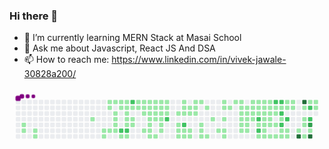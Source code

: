 ### Hi there 👋

<!--
**VivekJawale/VivekJawale** is a ✨ _special_ ✨ repository because its `README.md` (this file) appears on your GitHub profile.

Here are some ideas to get you started:

- 🔭 I’m currently working on ...

- 😄 Pronouns: ...
- ⚡ Fun fact: ...
-->
- 🌱 I’m currently learning MERN Stack at Masai School
- 💬 Ask me about Javascript, React JS And DSA
- 📫 How to reach me: https://www.linkedin.com/in/vivek-jawale-30828a200/


<svg viewBox="-16 -32 880 192" width="880" height="192" xmlns="http://www.w3.org/2000/svg"><desc>Generated with https://github.com/Platane/snk</desc><style>@keyframes c0{1.26%{fill:var(--c1)}1.28%,to{fill:var(--ce)}}@keyframes c1{1.48%{fill:var(--c1)}1.5%,to{fill:var(--ce)}}@keyframes c2{1.9%{fill:var(--c1)}1.92%,to{fill:var(--ce)}}@keyframes c3{2.11%{fill:var(--c1)}2.13%,to{fill:var(--ce)}}@keyframes c4{54.98%{fill:var(--c1)}55%,to{fill:var(--ce)}}@keyframes c5{4.87%{fill:var(--c1)}4.89%,to{fill:var(--ce)}}@keyframes c6{4.66%{fill:var(--c1)}4.68%,to{fill:var(--ce)}}@keyframes c7{52.86%{fill:var(--c1)}52.88%,to{fill:var(--ce)}}@keyframes c8{53.07%{fill:var(--c1)}53.09%,to{fill:var(--ce)}}@keyframes c9{5.09%{fill:var(--c1)}5.11%,to{fill:var(--ce)}}@keyframes ca{52.64%{fill:var(--c1)}52.66%,to{fill:var(--ce)}}@keyframes cb{53.92%{fill:var(--c1)}53.94%,to{fill:var(--ce)}}@keyframes cc{54.13%{fill:var(--c1)}54.15%,to{fill:var(--ce)}}@keyframes cd{5.51%{fill:var(--c1)}5.53%,to{fill:var(--ce)}}@keyframes ce{5.3%{fill:var(--c1)}5.32%,to{fill:var(--ce)}}@keyframes cf{52.43%{fill:var(--c1)}52.45%,to{fill:var(--ce)}}@keyframes cg{53.49%{fill:var(--c1)}53.51%,to{fill:var(--ce)}}@keyframes ch{79.4%{fill:var(--c2)}79.42%,to{fill:var(--ce)}}@keyframes ci{56.68%{fill:var(--c1)}56.7%,to{fill:var(--ce)}}@keyframes cj{52.22%{fill:var(--c1)}52.24%,to{fill:var(--ce)}}@keyframes ck{7%{fill:var(--c1)}7.02%,to{fill:var(--ce)}}@keyframes cl{6.78%{fill:var(--c1)}6.8%,to{fill:var(--ce)}}@keyframes cm{6.57%{fill:var(--c1)}6.59%,to{fill:var(--ce)}}@keyframes cn{5.93%{fill:var(--c1)}5.95%,to{fill:var(--ce)}}@keyframes co{79.18%{fill:var(--c2)}79.2%,to{fill:var(--ce)}}@keyframes cp{56.89%{fill:var(--c1)}56.91%,to{fill:var(--ce)}}@keyframes cq{77.91%{fill:var(--c2)}77.93%,to{fill:var(--ce)}}@keyframes cr{7.21%{fill:var(--c1)}7.23%,to{fill:var(--ce)}}@keyframes cs{6.36%{fill:var(--c1)}6.38%,to{fill:var(--ce)}}@keyframes ct{6.15%{fill:var(--c1)}6.17%,to{fill:var(--ce)}}@keyframes cu{9.76%{fill:var(--c1)}9.78%,to{fill:var(--ce)}}@keyframes cv{7.42%{fill:var(--c1)}7.44%,to{fill:var(--ce)}}@keyframes cw{9.54%{fill:var(--c1)}9.56%,to{fill:var(--ce)}}@keyframes cx{7.63%{fill:var(--c1)}7.65%,to{fill:var(--ce)}}@keyframes cy{10.39%{fill:var(--c1)}10.41%,to{fill:var(--ce)}}@keyframes cz{45.85%{fill:var(--c1)}45.87%,to{fill:var(--ce)}}@keyframes c10{9.33%{fill:var(--c1)}9.35%,to{fill:var(--ce)}}@keyframes c11{7.85%{fill:var(--c1)}7.87%,to{fill:var(--ce)}}@keyframes c12{10.61%{fill:var(--c1)}10.63%,to{fill:var(--ce)}}@keyframes c13{45.21%{fill:var(--c1)}45.23%,to{fill:var(--ce)}}@keyframes c14{45.43%{fill:var(--c1)}45.45%,to{fill:var(--ce)}}@keyframes c15{45.64%{fill:var(--c1)}45.66%,to{fill:var(--ce)}}@keyframes c16{46.27%{fill:var(--c1)}46.29%,to{fill:var(--ce)}}@keyframes c17{9.12%{fill:var(--c1)}9.14%,to{fill:var(--ce)}}@keyframes c18{8.06%{fill:var(--c1)}8.08%,to{fill:var(--ce)}}@keyframes c19{10.82%{fill:var(--c1)}10.84%,to{fill:var(--ce)}}@keyframes c1a{45%{fill:var(--c1)}45.02%,to{fill:var(--ce)}}@keyframes c1b{46.49%{fill:var(--c1)}46.51%,to{fill:var(--ce)}}@keyframes c1c{8.91%{fill:var(--c1)}8.93%,to{fill:var(--ce)}}@keyframes c1d{8.27%{fill:var(--c1)}8.29%,to{fill:var(--ce)}}@keyframes c1e{11.03%{fill:var(--c1)}11.05%,to{fill:var(--ce)}}@keyframes c1f{44.79%{fill:var(--c1)}44.81%,to{fill:var(--ce)}}@keyframes c1g{44.58%{fill:var(--c1)}44.6%,to{fill:var(--ce)}}@keyframes c1h{46.91%{fill:var(--c1)}46.93%,to{fill:var(--ce)}}@keyframes c1i{8.69%{fill:var(--c1)}8.71%,to{fill:var(--ce)}}@keyframes c1j{8.48%{fill:var(--c1)}8.5%,to{fill:var(--ce)}}@keyframes c1k{11.24%{fill:var(--c1)}11.26%,to{fill:var(--ce)}}@keyframes c1l{76%{fill:var(--c2)}76.02%,to{fill:var(--ce)}}@keyframes c1m{11.67%{fill:var(--c1)}11.69%,to{fill:var(--ce)}}@keyframes c1n{43.94%{fill:var(--c1)}43.96%,to{fill:var(--ce)}}@keyframes c1o{43.73%{fill:var(--c1)}43.75%,to{fill:var(--ce)}}@keyframes c1p{47.76%{fill:var(--c1)}47.78%,to{fill:var(--ce)}}@keyframes c1q{49.67%{fill:var(--c1)}49.69%,to{fill:var(--ce)}}@keyframes c1r{49.46%{fill:var(--c1)}49.48%,to{fill:var(--ce)}}@keyframes c1s{11.88%{fill:var(--c1)}11.9%,to{fill:var(--ce)}}@keyframes c1t{75.15%{fill:var(--c2)}75.17%,to{fill:var(--ce)}}@keyframes c1u{43.51%{fill:var(--c1)}43.53%,to{fill:var(--ce)}}@keyframes c1v{47.97%{fill:var(--c1)}47.99%,to{fill:var(--ce)}}@keyframes c1w{49.25%{fill:var(--c1)}49.27%,to{fill:var(--ce)}}@keyframes c1x{12.09%{fill:var(--c1)}12.11%,to{fill:var(--ce)}}@keyframes c1y{43.3%{fill:var(--c1)}43.32%,to{fill:var(--ce)}}@keyframes c1z{43.09%{fill:var(--c1)}43.11%,to{fill:var(--ce)}}@keyframes c20{12.73%{fill:var(--c1)}12.75%,to{fill:var(--ce)}}@keyframes c21{12.52%{fill:var(--c1)}12.54%,to{fill:var(--ce)}}@keyframes c22{12.3%{fill:var(--c1)}12.32%,to{fill:var(--ce)}}@keyframes c23{12.94%{fill:var(--c1)}12.96%,to{fill:var(--ce)}}@keyframes c24{25.68%{fill:var(--c1)}25.7%,to{fill:var(--ce)}}@keyframes c25{25.89%{fill:var(--c1)}25.91%,to{fill:var(--ce)}}@keyframes c26{26.1%{fill:var(--c1)}26.12%,to{fill:var(--ce)}}@keyframes c27{13.37%{fill:var(--c1)}13.39%,to{fill:var(--ce)}}@keyframes c28{26.32%{fill:var(--c1)}26.34%,to{fill:var(--ce)}}@keyframes c29{25.04%{fill:var(--c1)}25.06%,to{fill:var(--ce)}}@keyframes c2a{27.38%{fill:var(--c1)}27.4%,to{fill:var(--ce)}}@keyframes c2b{23.98%{fill:var(--c1)}24%,to{fill:var(--ce)}}@keyframes c2c{14%{fill:var(--c1)}14.02%,to{fill:var(--ce)}}@keyframes c2d{24.62%{fill:var(--c1)}24.64%,to{fill:var(--ce)}}@keyframes c2e{27.17%{fill:var(--c1)}27.19%,to{fill:var(--ce)}}@keyframes c2f{26.95%{fill:var(--c1)}26.97%,to{fill:var(--ce)}}@keyframes c2g{14.22%{fill:var(--c1)}14.24%,to{fill:var(--ce)}}@keyframes c2h{23.56%{fill:var(--c1)}23.58%,to{fill:var(--ce)}}@keyframes c2i{23.34%{fill:var(--c1)}23.36%,to{fill:var(--ce)}}@keyframes c2j{14.64%{fill:var(--c1)}14.66%,to{fill:var(--ce)}}@keyframes c2k{35.23%{fill:var(--c1)}35.25%,to{fill:var(--ce)}}@keyframes c2l{35.02%{fill:var(--c1)}35.04%,to{fill:var(--ce)}}@keyframes c2m{28.44%{fill:var(--c1)}28.46%,to{fill:var(--ce)}}@keyframes c2n{34.6%{fill:var(--c1)}34.62%,to{fill:var(--ce)}}@keyframes c2o{14.85%{fill:var(--c1)}14.87%,to{fill:var(--ce)}}@keyframes c2p{35.45%{fill:var(--c1)}35.47%,to{fill:var(--ce)}}@keyframes c2q{28.86%{fill:var(--c1)}28.88%,to{fill:var(--ce)}}@keyframes c2r{28.65%{fill:var(--c1)}28.67%,to{fill:var(--ce)}}@keyframes c2s{34.38%{fill:var(--c1)}34.4%,to{fill:var(--ce)}}@keyframes c2t{22.92%{fill:var(--c1)}22.94%,to{fill:var(--ce)}}@keyframes c2u{15.06%{fill:var(--c1)}15.08%,to{fill:var(--ce)}}@keyframes c2v{29.29%{fill:var(--c1)}29.31%,to{fill:var(--ce)}}@keyframes c2w{29.08%{fill:var(--c1)}29.1%,to{fill:var(--ce)}}@keyframes c2x{22.71%{fill:var(--c1)}22.73%,to{fill:var(--ce)}}@keyframes c2y{15.28%{fill:var(--c1)}15.3%,to{fill:var(--ce)}}@keyframes c2z{29.5%{fill:var(--c1)}29.52%,to{fill:var(--ce)}}@keyframes c30{66.66%{fill:var(--c2)}66.68%,to{fill:var(--ce)}}@keyframes c31{36.3%{fill:var(--c1)}36.32%,to{fill:var(--ce)}}@keyframes c32{67.08%{fill:var(--c2)}67.1%,to{fill:var(--ce)}}@keyframes c33{33.75%{fill:var(--c1)}33.77%,to{fill:var(--ce)}}@keyframes c34{22.5%{fill:var(--c1)}22.52%,to{fill:var(--ce)}}@keyframes c35{15.49%{fill:var(--c1)}15.51%,to{fill:var(--ce)}}@keyframes c36{29.71%{fill:var(--c1)}29.73%,to{fill:var(--ce)}}@keyframes c37{30.78%{fill:var(--c1)}30.8%,to{fill:var(--ce)}}@keyframes c38{30.99%{fill:var(--c1)}31.01%,to{fill:var(--ce)}}@keyframes c39{33.32%{fill:var(--c1)}33.34%,to{fill:var(--ce)}}@keyframes c3a{33.54%{fill:var(--c1)}33.56%,to{fill:var(--ce)}}@keyframes c3b{22.28%{fill:var(--c1)}22.3%,to{fill:var(--ce)}}@keyframes c3c{15.7%{fill:var(--c1)}15.72%,to{fill:var(--ce)}}@keyframes c3d{29.93%{fill:var(--c1)}29.95%,to{fill:var(--ce)}}@keyframes c3e{30.56%{fill:var(--c1)}30.58%,to{fill:var(--ce)}}@keyframes c3f{31.2%{fill:var(--c1)}31.22%,to{fill:var(--ce)}}@keyframes c3g{32.9%{fill:var(--c1)}32.92%,to{fill:var(--ce)}}@keyframes c3h{64.53%{fill:var(--c2)}64.55%,to{fill:var(--ce)}}@keyframes c3i{15.91%{fill:var(--c1)}15.93%,to{fill:var(--ce)}}@keyframes c3j{30.14%{fill:var(--c1)}30.16%,to{fill:var(--ce)}}@keyframes c3k{31.41%{fill:var(--c1)}31.43%,to{fill:var(--ce)}}@keyframes c3l{32.69%{fill:var(--c1)}32.71%,to{fill:var(--ce)}}@keyframes c3m{64.32%{fill:var(--c2)}64.34%,to{fill:var(--ce)}}@keyframes c3n{16.13%{fill:var(--c1)}16.15%,to{fill:var(--ce)}}@keyframes c3o{63.9%{fill:var(--c2)}63.92%,to{fill:var(--ce)}}@keyframes c3p{63.26%{fill:var(--c1)}63.28%,to{fill:var(--ce)}}@keyframes c3q{65.6%{fill:var(--c2)}65.62%,to{fill:var(--ce)}}@keyframes c3r{31.84%{fill:var(--c1)}31.86%,to{fill:var(--ce)}}@keyframes c3s{32.47%{fill:var(--c1)}32.49%,to{fill:var(--ce)}}@keyframes c3t{16.98%{fill:var(--c1)}17%,to{fill:var(--ce)}}@keyframes c3u{16.34%{fill:var(--c1)}16.36%,to{fill:var(--ce)}}@keyframes c3v{63.47%{fill:var(--c2)}63.49%,to{fill:var(--ce)}}@keyframes c3w{32.05%{fill:var(--c1)}32.07%,to{fill:var(--ce)}}@keyframes c3x{32.26%{fill:var(--c1)}32.28%,to{fill:var(--ce)}}@keyframes c3y{16.76%{fill:var(--c1)}16.78%,to{fill:var(--ce)}}@keyframes c3z{16.55%{fill:var(--c1)}16.57%,to{fill:var(--ce)}}@keyframes c40{37.99%{fill:var(--c1)}38.01%,to{fill:var(--ce)}}@keyframes c41{87.46%{fill:var(--c4)}87.48%,to{fill:var(--ce)}}@keyframes c42{88.95%{fill:var(--c4)}88.97%,to{fill:var(--ce)}}@keyframes c43{17.82%{fill:var(--c1)}17.84%,to{fill:var(--ce)}}@keyframes c44{18.25%{fill:var(--c1)}18.27%,to{fill:var(--ce)}}@keyframes c45{18.46%{fill:var(--c1)}18.48%,to{fill:var(--ce)}}@keyframes c46{38.42%{fill:var(--c1)}38.44%,to{fill:var(--ce)}}@keyframes c47{20.37%{fill:var(--c1)}20.39%,to{fill:var(--ce)}}@keyframes c48{69.84%{fill:var(--c2)}69.86%,to{fill:var(--ce)}}@keyframes c49{69.42%{fill:var(--c2)}69.44%,to{fill:var(--ce)}}@keyframes c4a{86.61%{fill:var(--c3)}86.63%,to{fill:var(--ce)}}@keyframes c4b{18.89%{fill:var(--c1)}18.91%,to{fill:var(--ce)}}@keyframes c4c{87.04%{fill:var(--c4)}87.06%,to{fill:var(--ce)}}@keyframes c4d{20.16%{fill:var(--c1)}20.18%,to{fill:var(--ce)}}@keyframes c4e{19.95%{fill:var(--c1)}19.97%,to{fill:var(--ce)}}@keyframes u0{1.26%{transform:scale(0,1)}1.28%,1.48%,1.5%,1.9%{transform:scale(.01,1)}1.92%,2.11%{transform:scale(.02,1)}2.13%,4.66%{transform:scale(.03,1)}4.68%,4.87%,4.89%,5.09%{transform:scale(.04,1)}5.11%,5.3%{transform:scale(.05,1)}5.32%,5.51%,5.53%,5.93%{transform:scale(.06,1)}5.95%,6.15%{transform:scale(.07,1)}6.17%,6.36%{transform:scale(.08,1)}6.38%,6.57%,6.59%,6.78%{transform:scale(.09,1)}6.8%,7%{transform:scale(.1,1)}7.02%,7.21%,7.23%,7.42%{transform:scale(.11,1)}7.44%,7.63%{transform:scale(.12,1)}7.65%,7.85%,7.87%,8.06%{transform:scale(.13,1)}8.08%,8.27%{transform:scale(.14,1)}8.29%,8.48%{transform:scale(.15,1)}8.5%,8.69%,8.71%,8.91%{transform:scale(.16,1)}8.93%,9.12%{transform:scale(.17,1)}9.14%,9.33%,9.35%,9.54%{transform:scale(.18,1)}9.56%,9.76%{transform:scale(.19,1)}10.39%,9.78%{transform:scale(.2,1)}10.41%,10.61%,10.63%,10.82%{transform:scale(.21,1)}10.84%,11.03%{transform:scale(.22,1)}11.05%,11.24%,11.26%,11.67%{transform:scale(.23,1)}11.69%,11.88%{transform:scale(.24,1)}11.9%,12.09%{transform:scale(.25,1)}12.11%,12.3%,12.32%,12.52%{transform:scale(.26,1)}12.54%,12.73%{transform:scale(.27,1)}12.75%,12.94%,12.96%,13.37%{transform:scale(.28,1)}13.39%,14%{transform:scale(.29,1)}14.02%,14.22%,14.24%,14.64%{transform:scale(.3,1)}14.66%,14.85%{transform:scale(.31,1)}14.87%,15.06%{transform:scale(.32,1)}15.08%,15.28%,15.3%,15.49%{transform:scale(.33,1)}15.51%,15.7%{transform:scale(.34,1)}15.72%,15.91%,15.93%,16.13%{transform:scale(.35,1)}16.15%,16.34%{transform:scale(.36,1)}16.36%,16.55%{transform:scale(.37,1)}16.57%,16.76%,16.78%,16.98%{transform:scale(.38,1)}17%,17.82%{transform:scale(.39,1)}17.84%,18.25%,18.27%,18.46%{transform:scale(.4,1)}18.48%,18.89%{transform:scale(.41,1)}18.91%,19.95%{transform:scale(.42,1)}19.97%,20.16%,20.18%,20.37%{transform:scale(.43,1)}20.39%,22.28%{transform:scale(.44,1)}22.3%,22.5%,22.52%,22.71%{transform:scale(.45,1)}22.73%,22.92%{transform:scale(.46,1)}22.94%,23.34%{transform:scale(.47,1)}23.36%,23.56%,23.58%,23.98%{transform:scale(.48,1)}24%,24.62%{transform:scale(.49,1)}24.64%,25.04%,25.06%,25.68%{transform:scale(.5,1)}25.7%,25.89%{transform:scale(.51,1)}25.91%,26.1%,26.12%,26.32%{transform:scale(.52,1)}26.34%,26.95%{transform:scale(.53,1)}26.97%,27.17%{transform:scale(.54,1)}27.19%,27.38%,27.4%,28.44%{transform:scale(.55,1)}28.46%,28.65%{transform:scale(.56,1)}28.67%,28.86%,28.88%,29.08%{transform:scale(.57,1)}29.1%,29.29%{transform:scale(.58,1)}29.31%,29.5%{transform:scale(.59,1)}29.52%,29.71%,29.73%,29.93%{transform:scale(.6,1)}29.95%,30.14%{transform:scale(.61,1)}30.16%,30.56%,30.58%,30.78%{transform:scale(.62,1)}30.8%,30.99%{transform:scale(.63,1)}31.01%,31.2%{transform:scale(.64,1)}31.22%,31.41%,31.43%,31.84%{transform:scale(.65,1)}31.86%,32.05%{transform:scale(.66,1)}32.07%,32.26%,32.28%,32.47%{transform:scale(.67,1)}32.49%,32.69%{transform:scale(.68,1)}32.71%,32.9%{transform:scale(.69,1)}32.92%,33.32%,33.34%,33.54%{transform:scale(.7,1)}33.56%,33.75%{transform:scale(.71,1)}33.77%,34.38%,34.4%,34.6%{transform:scale(.72,1)}34.62%,35.02%{transform:scale(.73,1)}35.04%,35.23%,35.25%,35.45%{transform:scale(.74,1)}35.47%,36.3%{transform:scale(.75,1)}36.32%,37.99%{transform:scale(.76,1)}38.01%,38.42%,38.44%,43.09%{transform:scale(.77,1)}43.11%,43.3%{transform:scale(.78,1)}43.32%,43.51%,43.53%,43.73%{transform:scale(.79,1)}43.75%,43.94%{transform:scale(.8,1)}43.96%,44.58%{transform:scale(.81,1)}44.6%,44.79%,44.81%,45%{transform:scale(.82,1)}45.02%,45.21%{transform:scale(.83,1)}45.23%,45.43%,45.45%,45.64%{transform:scale(.84,1)}45.66%,45.85%{transform:scale(.85,1)}45.87%,46.27%{transform:scale(.86,1)}46.29%,46.49%,46.51%,46.91%{transform:scale(.87,1)}46.93%,47.76%{transform:scale(.88,1)}47.78%,47.97%,47.99%,49.25%{transform:scale(.89,1)}49.27%,49.46%{transform:scale(.9,1)}49.48%,49.67%,49.69%,52.22%{transform:scale(.91,1)}52.24%,52.43%{transform:scale(.92,1)}52.45%,52.64%{transform:scale(.93,1)}52.66%,52.86%,52.88%,53.07%{transform:scale(.94,1)}53.09%,53.49%{transform:scale(.95,1)}53.51%,53.92%,53.94%,54.13%{transform:scale(.96,1)}54.15%,54.98%{transform:scale(.97,1)}55%,56.68%{transform:scale(.98,1)}56.7%,56.89%,56.91%,63.26%{transform:scale(.99,1)}63.28%,to{transform:scale(1,1)}}@keyframes u1{63.47%{transform:scale(0,1)}63.49%,63.9%{transform:scale(.07,1)}63.92%,64.32%{transform:scale(.14,1)}64.34%,64.53%{transform:scale(.21,1)}64.55%,65.6%{transform:scale(.29,1)}65.62%,66.66%{transform:scale(.36,1)}66.68%,67.08%{transform:scale(.43,1)}67.1%,69.42%{transform:scale(.5,1)}69.44%,69.84%{transform:scale(.57,1)}69.86%,75.15%{transform:scale(.64,1)}75.17%,76%{transform:scale(.71,1)}76.02%,77.91%{transform:scale(.79,1)}77.93%,79.18%{transform:scale(.86,1)}79.2%,79.4%{transform:scale(.93,1)}79.42%,to{transform:scale(1,1)}}@keyframes u2{86.61%{transform:scale(0,1)}86.63%,to{transform:scale(1,1)}}@keyframes u3{87.04%{transform:scale(0,1)}87.06%,87.46%{transform:scale(.33,1)}87.48%,88.95%{transform:scale(.67,1)}88.97%,to{transform:scale(1,1)}}@keyframes s0{0%,99.79%{transform:translate(0,-16px)}.21%{transform:translate(0,0)}.42%{transform:translate(16px,0)}1.49%{transform:translate(16px,80px)}1.91%{transform:translate(48px,80px)}2.12%{transform:translate(48px,96px)}4.67%{transform:translate(240px,96px)}4.88%{transform:translate(240px,80px)}5.31%{transform:translate(272px,80px)}5.52%,56.05%{transform:translate(272px,64px)}6.16%{transform:translate(320px,64px)}6.37%{transform:translate(320px,48px)}6.58%{transform:translate(304px,48px)}7.01%{transform:translate(304px,16px)}8.49%{transform:translate(416px,16px)}76.65%,8.7%{transform:translate(416px,0)}9.77%{transform:translate(336px,0)}9.98%{transform:translate(336px,16px)}10.19%{transform:translate(352px,16px)}10.4%{transform:translate(352px,32px)}12.31%{transform:translate(496px,32px)}12.74%{transform:translate(496px,0)}13.16%{transform:translate(528px,0)}13.38%{transform:translate(528px,16px)}16.56%{transform:translate(768px,16px)}16.77%{transform:translate(768px,0)}16.99%{transform:translate(752px,0)}17.2%{transform:translate(752px,16px)}17.83%{transform:translate(800px,16px)}18.68%,38.22%,68.79%,87.9%{transform:translate(800px,80px)}19.11%{transform:translate(832px,80px)}20.17%{transform:translate(832px,0)}20.38%{transform:translate(816px,0)}20.59%{transform:translate(816px,-16px)}22.08%{transform:translate(704px,-16px)}22.29%{transform:translate(704px,0)}23.99%{transform:translate(576px,0)}24.63%{transform:translate(576px,48px)}25.48%{transform:translate(512px,48px)}26.11%{transform:translate(512px,96px)}26.96%{transform:translate(576px,96px)}27.18%{transform:translate(576px,80px)}27.39%{transform:translate(560px,80px)}27.6%{transform:translate(560px,64px)}28.66%{transform:translate(640px,64px)}28.87%{transform:translate(640px,48px)}29.09%{transform:translate(656px,48px)}29.3%,35.67%{transform:translate(656px,32px)}30.15%{transform:translate(720px,32px)}30.36%,66.03%{transform:translate(720px,48px)}30.79%,62.63%{transform:translate(688px,48px)}31%,62.42%{transform:translate(688px,64px)}31.42%,36.94%,65.82%{transform:translate(720px,64px)}31.63%,37.15%{transform:translate(720px,80px)}32.06%{transform:translate(752px,80px)}32.27%{transform:translate(752px,96px)}32.91%{transform:translate(704px,96px)}33.12%{transform:translate(704px,80px)}33.33%{transform:translate(688px,80px)}33.55%{transform:translate(688px,96px)}33.97%{transform:translate(656px,96px)}34.18%{transform:translate(656px,80px)}34.61%{transform:translate(624px,80px)}35.24%{transform:translate(624px,32px)}36.09%{transform:translate(656px,64px)}38.64%{transform:translate(800px,112px)}39.07%{transform:translate(768px,112px)}39.28%{transform:translate(768px,96px)}43.1%,48.2%{transform:translate(480px,96px)}43.31%,59.45%{transform:translate(480px,80px)}43.74%,47.56%{transform:translate(448px,80px)}43.95%,75.37%{transform:translate(448px,64px)}44.59%{transform:translate(400px,64px)}44.8%{transform:translate(400px,48px)}45.22%{transform:translate(368px,48px)}45.65%{transform:translate(368px,80px)}45.86%{transform:translate(352px,80px)}46.07%{transform:translate(352px,96px)}46.71%{transform:translate(400px,96px)}46.92%{transform:translate(400px,80px)}47.77%{transform:translate(448px,96px)}49.26%{transform:translate(480px,16px)}49.47%,74.52%{transform:translate(464px,16px)}49.89%{transform:translate(464px,-16px)}52.02%{transform:translate(304px,-16px)}52.23%,78.13%{transform:translate(304px,0)}52.87%{transform:translate(256px,0)}53.08%{transform:translate(256px,16px)}53.5%{transform:translate(288px,16px)}53.72%{transform:translate(288px,32px)}53.93%{transform:translate(272px,32px)}54.14%{transform:translate(272px,48px)}54.99%{transform:translate(208px,48px)}55.2%{transform:translate(208px,64px)}56.48%{transform:translate(272px,96px)}57.11%{transform:translate(320px,96px)}57.32%{transform:translate(320px,80px)}59.66%{transform:translate(480px,64px)}63.48%{transform:translate(752px,48px)}63.69%{transform:translate(752px,32px)}63.91%{transform:translate(736px,32px)}64.33%{transform:translate(736px,0)}64.54%{transform:translate(720px,0)}64.76%{transform:translate(720px,16px)}64.97%{transform:translate(736px,16px)}65.61%{transform:translate(736px,64px)}66.67%{transform:translate(672px,48px)}67.09%{transform:translate(672px,80px)}69.21%{transform:translate(800px,48px)}69.43%{transform:translate(816px,48px)}69.85%{transform:translate(816px,16px)}75.16%{transform:translate(464px,64px)}75.58%{transform:translate(448px,48px)}76.01%{transform:translate(416px,48px)}79.19%{transform:translate(304px,80px)}79.41%{transform:translate(288px,80px)}79.62%{transform:translate(288px,64px)}86.62%{transform:translate(816px,64px)}87.05%{transform:translate(816px,96px)}87.47%{transform:translate(784px,96px)}87.69%{transform:translate(784px,80px)}88.96%{transform:translate(800px,0)}98.3%{transform:translate(96px,0)}98.51%{transform:translate(96px,-16px)}}@keyframes s1{0%,99.79%{transform:translate(16px,-16px)}.21%{transform:translate(0,-16px)}.42%{transform:translate(0,0)}.64%{transform:translate(16px,0)}1.7%{transform:translate(16px,80px)}2.12%{transform:translate(48px,80px)}2.34%{transform:translate(48px,96px)}4.88%{transform:translate(240px,96px)}5.1%{transform:translate(240px,80px)}5.52%{transform:translate(272px,80px)}5.73%,56.26%{transform:translate(272px,64px)}6.37%{transform:translate(320px,64px)}6.58%{transform:translate(320px,48px)}6.79%{transform:translate(304px,48px)}7.22%{transform:translate(304px,16px)}8.7%{transform:translate(416px,16px)}76.86%,8.92%{transform:translate(416px,0)}9.98%{transform:translate(336px,0)}10.19%{transform:translate(336px,16px)}10.4%{transform:translate(352px,16px)}10.62%{transform:translate(352px,32px)}12.53%{transform:translate(496px,32px)}12.95%{transform:translate(496px,0)}13.38%{transform:translate(528px,0)}13.59%{transform:translate(528px,16px)}16.77%{transform:translate(768px,16px)}16.99%{transform:translate(768px,0)}17.2%{transform:translate(752px,0)}17.41%{transform:translate(752px,16px)}18.05%{transform:translate(800px,16px)}18.9%,38.43%,69%,88.11%{transform:translate(800px,80px)}19.32%{transform:translate(832px,80px)}20.38%{transform:translate(832px,0)}20.59%{transform:translate(816px,0)}20.81%{transform:translate(816px,-16px)}22.29%{transform:translate(704px,-16px)}22.51%{transform:translate(704px,0)}24.2%{transform:translate(576px,0)}24.84%{transform:translate(576px,48px)}25.69%{transform:translate(512px,48px)}26.33%{transform:translate(512px,96px)}27.18%{transform:translate(576px,96px)}27.39%{transform:translate(576px,80px)}27.6%{transform:translate(560px,80px)}27.81%{transform:translate(560px,64px)}28.87%{transform:translate(640px,64px)}29.09%{transform:translate(640px,48px)}29.3%{transform:translate(656px,48px)}29.51%,35.88%{transform:translate(656px,32px)}30.36%{transform:translate(720px,32px)}30.57%,66.24%{transform:translate(720px,48px)}31%,62.85%{transform:translate(688px,48px)}31.21%,62.63%{transform:translate(688px,64px)}31.63%,37.15%,66.03%{transform:translate(720px,64px)}31.85%,37.37%{transform:translate(720px,80px)}32.27%{transform:translate(752px,80px)}32.48%{transform:translate(752px,96px)}33.12%{transform:translate(704px,96px)}33.33%{transform:translate(704px,80px)}33.55%{transform:translate(688px,80px)}33.76%{transform:translate(688px,96px)}34.18%{transform:translate(656px,96px)}34.39%{transform:translate(656px,80px)}34.82%{transform:translate(624px,80px)}35.46%{transform:translate(624px,32px)}36.31%{transform:translate(656px,64px)}38.85%{transform:translate(800px,112px)}39.28%{transform:translate(768px,112px)}39.49%{transform:translate(768px,96px)}43.31%,48.41%{transform:translate(480px,96px)}43.52%,59.66%{transform:translate(480px,80px)}43.95%,47.77%{transform:translate(448px,80px)}44.16%,75.58%{transform:translate(448px,64px)}44.8%{transform:translate(400px,64px)}45.01%{transform:translate(400px,48px)}45.44%{transform:translate(368px,48px)}45.86%{transform:translate(368px,80px)}46.07%{transform:translate(352px,80px)}46.28%{transform:translate(352px,96px)}46.92%{transform:translate(400px,96px)}47.13%{transform:translate(400px,80px)}47.98%{transform:translate(448px,96px)}49.47%{transform:translate(480px,16px)}49.68%,74.73%{transform:translate(464px,16px)}50.11%{transform:translate(464px,-16px)}52.23%{transform:translate(304px,-16px)}52.44%,78.34%{transform:translate(304px,0)}53.08%{transform:translate(256px,0)}53.29%{transform:translate(256px,16px)}53.72%{transform:translate(288px,16px)}53.93%{transform:translate(288px,32px)}54.14%{transform:translate(272px,32px)}54.35%{transform:translate(272px,48px)}55.2%{transform:translate(208px,48px)}55.41%{transform:translate(208px,64px)}56.69%{transform:translate(272px,96px)}57.32%{transform:translate(320px,96px)}57.54%{transform:translate(320px,80px)}59.87%{transform:translate(480px,64px)}63.69%{transform:translate(752px,48px)}63.91%{transform:translate(752px,32px)}64.12%{transform:translate(736px,32px)}64.54%{transform:translate(736px,0)}64.76%{transform:translate(720px,0)}64.97%{transform:translate(720px,16px)}65.18%{transform:translate(736px,16px)}65.82%{transform:translate(736px,64px)}66.88%{transform:translate(672px,48px)}67.3%{transform:translate(672px,80px)}69.43%{transform:translate(800px,48px)}69.64%{transform:translate(816px,48px)}70.06%{transform:translate(816px,16px)}75.37%{transform:translate(464px,64px)}75.8%{transform:translate(448px,48px)}76.22%{transform:translate(416px,48px)}79.41%{transform:translate(304px,80px)}79.62%{transform:translate(288px,80px)}79.83%{transform:translate(288px,64px)}86.84%{transform:translate(816px,64px)}87.26%{transform:translate(816px,96px)}87.69%{transform:translate(784px,96px)}87.9%{transform:translate(784px,80px)}89.17%{transform:translate(800px,0)}98.51%{transform:translate(96px,0)}98.73%{transform:translate(96px,-16px)}}@keyframes s2{0%,99.79%{transform:translate(32px,-16px)}.42%{transform:translate(0,-16px)}.64%{transform:translate(0,0)}.85%{transform:translate(16px,0)}1.91%{transform:translate(16px,80px)}2.34%{transform:translate(48px,80px)}2.55%{transform:translate(48px,96px)}5.1%{transform:translate(240px,96px)}5.31%{transform:translate(240px,80px)}5.73%{transform:translate(272px,80px)}5.94%,56.48%{transform:translate(272px,64px)}6.58%{transform:translate(320px,64px)}6.79%{transform:translate(320px,48px)}7.01%{transform:translate(304px,48px)}7.43%{transform:translate(304px,16px)}8.92%{transform:translate(416px,16px)}77.07%,9.13%{transform:translate(416px,0)}10.19%{transform:translate(336px,0)}10.4%{transform:translate(336px,16px)}10.62%{transform:translate(352px,16px)}10.83%{transform:translate(352px,32px)}12.74%{transform:translate(496px,32px)}13.16%{transform:translate(496px,0)}13.59%{transform:translate(528px,0)}13.8%{transform:translate(528px,16px)}16.99%{transform:translate(768px,16px)}17.2%{transform:translate(768px,0)}17.41%{transform:translate(752px,0)}17.62%{transform:translate(752px,16px)}18.26%{transform:translate(800px,16px)}19.11%,38.64%,69.21%,88.32%{transform:translate(800px,80px)}19.53%{transform:translate(832px,80px)}20.59%{transform:translate(832px,0)}20.81%{transform:translate(816px,0)}21.02%{transform:translate(816px,-16px)}22.51%{transform:translate(704px,-16px)}22.72%{transform:translate(704px,0)}24.42%{transform:translate(576px,0)}25.05%{transform:translate(576px,48px)}25.9%{transform:translate(512px,48px)}26.54%{transform:translate(512px,96px)}27.39%{transform:translate(576px,96px)}27.6%{transform:translate(576px,80px)}27.81%{transform:translate(560px,80px)}28.03%{transform:translate(560px,64px)}29.09%{transform:translate(640px,64px)}29.3%{transform:translate(640px,48px)}29.51%{transform:translate(656px,48px)}29.72%,36.09%{transform:translate(656px,32px)}30.57%{transform:translate(720px,32px)}30.79%,66.45%{transform:translate(720px,48px)}31.21%,63.06%{transform:translate(688px,48px)}31.42%,62.85%{transform:translate(688px,64px)}31.85%,37.37%,66.24%{transform:translate(720px,64px)}32.06%,37.58%{transform:translate(720px,80px)}32.48%{transform:translate(752px,80px)}32.7%{transform:translate(752px,96px)}33.33%{transform:translate(704px,96px)}33.55%{transform:translate(704px,80px)}33.76%{transform:translate(688px,80px)}33.97%{transform:translate(688px,96px)}34.39%{transform:translate(656px,96px)}34.61%{transform:translate(656px,80px)}35.03%{transform:translate(624px,80px)}35.67%{transform:translate(624px,32px)}36.52%{transform:translate(656px,64px)}39.07%{transform:translate(800px,112px)}39.49%{transform:translate(768px,112px)}39.7%{transform:translate(768px,96px)}43.52%,48.62%{transform:translate(480px,96px)}43.74%,59.87%{transform:translate(480px,80px)}44.16%,47.98%{transform:translate(448px,80px)}44.37%,75.8%{transform:translate(448px,64px)}45.01%{transform:translate(400px,64px)}45.22%{transform:translate(400px,48px)}45.65%{transform:translate(368px,48px)}46.07%{transform:translate(368px,80px)}46.28%{transform:translate(352px,80px)}46.5%{transform:translate(352px,96px)}47.13%{transform:translate(400px,96px)}47.35%{transform:translate(400px,80px)}48.2%{transform:translate(448px,96px)}49.68%{transform:translate(480px,16px)}49.89%,74.95%{transform:translate(464px,16px)}50.32%{transform:translate(464px,-16px)}52.44%{transform:translate(304px,-16px)}52.65%,78.56%{transform:translate(304px,0)}53.29%{transform:translate(256px,0)}53.5%{transform:translate(256px,16px)}53.93%{transform:translate(288px,16px)}54.14%{transform:translate(288px,32px)}54.35%{transform:translate(272px,32px)}54.56%{transform:translate(272px,48px)}55.41%{transform:translate(208px,48px)}55.63%{transform:translate(208px,64px)}56.9%{transform:translate(272px,96px)}57.54%{transform:translate(320px,96px)}57.75%{transform:translate(320px,80px)}60.08%{transform:translate(480px,64px)}63.91%{transform:translate(752px,48px)}64.12%{transform:translate(752px,32px)}64.33%{transform:translate(736px,32px)}64.76%{transform:translate(736px,0)}64.97%{transform:translate(720px,0)}65.18%{transform:translate(720px,16px)}65.39%{transform:translate(736px,16px)}66.03%{transform:translate(736px,64px)}67.09%{transform:translate(672px,48px)}67.52%{transform:translate(672px,80px)}69.64%{transform:translate(800px,48px)}69.85%{transform:translate(816px,48px)}70.28%{transform:translate(816px,16px)}75.58%{transform:translate(464px,64px)}76.01%{transform:translate(448px,48px)}76.43%{transform:translate(416px,48px)}79.62%{transform:translate(304px,80px)}79.83%{transform:translate(288px,80px)}80.04%{transform:translate(288px,64px)}87.05%{transform:translate(816px,64px)}87.47%{transform:translate(816px,96px)}87.9%{transform:translate(784px,96px)}88.11%{transform:translate(784px,80px)}89.38%{transform:translate(800px,0)}98.73%{transform:translate(96px,0)}98.94%{transform:translate(96px,-16px)}}@keyframes s3{0%,99.79%{transform:translate(48px,-16px)}.64%{transform:translate(0,-16px)}.85%{transform:translate(0,0)}1.06%{transform:translate(16px,0)}2.12%{transform:translate(16px,80px)}2.55%{transform:translate(48px,80px)}2.76%{transform:translate(48px,96px)}5.31%{transform:translate(240px,96px)}5.52%{transform:translate(240px,80px)}5.94%{transform:translate(272px,80px)}56.69%,6.16%{transform:translate(272px,64px)}6.79%{transform:translate(320px,64px)}7.01%{transform:translate(320px,48px)}7.22%{transform:translate(304px,48px)}7.64%{transform:translate(304px,16px)}9.13%{transform:translate(416px,16px)}77.28%,9.34%{transform:translate(416px,0)}10.4%{transform:translate(336px,0)}10.62%{transform:translate(336px,16px)}10.83%{transform:translate(352px,16px)}11.04%{transform:translate(352px,32px)}12.95%{transform:translate(496px,32px)}13.38%{transform:translate(496px,0)}13.8%{transform:translate(528px,0)}14.01%{transform:translate(528px,16px)}17.2%{transform:translate(768px,16px)}17.41%{transform:translate(768px,0)}17.62%{transform:translate(752px,0)}17.83%{transform:translate(752px,16px)}18.47%{transform:translate(800px,16px)}19.32%,38.85%,69.43%,88.54%{transform:translate(800px,80px)}19.75%{transform:translate(832px,80px)}20.81%{transform:translate(832px,0)}21.02%{transform:translate(816px,0)}21.23%{transform:translate(816px,-16px)}22.72%{transform:translate(704px,-16px)}22.93%{transform:translate(704px,0)}24.63%{transform:translate(576px,0)}25.27%{transform:translate(576px,48px)}26.11%{transform:translate(512px,48px)}26.75%{transform:translate(512px,96px)}27.6%{transform:translate(576px,96px)}27.81%{transform:translate(576px,80px)}28.03%{transform:translate(560px,80px)}28.24%{transform:translate(560px,64px)}29.3%{transform:translate(640px,64px)}29.51%{transform:translate(640px,48px)}29.72%{transform:translate(656px,48px)}29.94%,36.31%{transform:translate(656px,32px)}30.79%{transform:translate(720px,32px)}31%,66.67%{transform:translate(720px,48px)}31.42%,63.27%{transform:translate(688px,48px)}31.63%,63.06%{transform:translate(688px,64px)}32.06%,37.58%,66.45%{transform:translate(720px,64px)}32.27%,37.79%{transform:translate(720px,80px)}32.7%{transform:translate(752px,80px)}32.91%{transform:translate(752px,96px)}33.55%{transform:translate(704px,96px)}33.76%{transform:translate(704px,80px)}33.97%{transform:translate(688px,80px)}34.18%{transform:translate(688px,96px)}34.61%{transform:translate(656px,96px)}34.82%{transform:translate(656px,80px)}35.24%{transform:translate(624px,80px)}35.88%{transform:translate(624px,32px)}36.73%{transform:translate(656px,64px)}39.28%{transform:translate(800px,112px)}39.7%{transform:translate(768px,112px)}39.92%{transform:translate(768px,96px)}43.74%,48.83%{transform:translate(480px,96px)}43.95%,60.08%{transform:translate(480px,80px)}44.37%,48.2%{transform:translate(448px,80px)}44.59%,76.01%{transform:translate(448px,64px)}45.22%{transform:translate(400px,64px)}45.44%{transform:translate(400px,48px)}45.86%{transform:translate(368px,48px)}46.28%{transform:translate(368px,80px)}46.5%{transform:translate(352px,80px)}46.71%{transform:translate(352px,96px)}47.35%{transform:translate(400px,96px)}47.56%{transform:translate(400px,80px)}48.41%{transform:translate(448px,96px)}49.89%{transform:translate(480px,16px)}50.11%,75.16%{transform:translate(464px,16px)}50.53%{transform:translate(464px,-16px)}52.65%{transform:translate(304px,-16px)}52.87%,78.77%{transform:translate(304px,0)}53.5%{transform:translate(256px,0)}53.72%{transform:translate(256px,16px)}54.14%{transform:translate(288px,16px)}54.35%{transform:translate(288px,32px)}54.56%{transform:translate(272px,32px)}54.78%{transform:translate(272px,48px)}55.63%{transform:translate(208px,48px)}55.84%{transform:translate(208px,64px)}57.11%{transform:translate(272px,96px)}57.75%{transform:translate(320px,96px)}57.96%{transform:translate(320px,80px)}60.3%{transform:translate(480px,64px)}64.12%{transform:translate(752px,48px)}64.33%{transform:translate(752px,32px)}64.54%{transform:translate(736px,32px)}64.97%{transform:translate(736px,0)}65.18%{transform:translate(720px,0)}65.39%{transform:translate(720px,16px)}65.61%{transform:translate(736px,16px)}66.24%{transform:translate(736px,64px)}67.3%{transform:translate(672px,48px)}67.73%{transform:translate(672px,80px)}69.85%{transform:translate(800px,48px)}70.06%{transform:translate(816px,48px)}70.49%{transform:translate(816px,16px)}75.8%{transform:translate(464px,64px)}76.22%{transform:translate(448px,48px)}76.65%{transform:translate(416px,48px)}79.83%{transform:translate(304px,80px)}80.04%{transform:translate(288px,80px)}80.25%{transform:translate(288px,64px)}87.26%{transform:translate(816px,64px)}87.69%{transform:translate(816px,96px)}88.11%{transform:translate(784px,96px)}88.32%{transform:translate(784px,80px)}89.6%{transform:translate(800px,0)}98.94%{transform:translate(96px,0)}99.15%{transform:translate(96px,-16px)}}:root{--cb:#1b1f230a;--cs:purple;--ce:#ebedf0;--c0:#ebedf0;--c1:#9be9a8;--c2:#40c463;--c3:#30a14e;--c4:#216e39}@media (prefers-color-scheme:dark){:root{--cb:#1b1f230a;--cs:purple;--ce:#161b22;--c1:#01311f;--c2:#034525;--c3:#0f6d31;--c4:#00c647}}.c{shape-rendering:geometricPrecision;fill:var(--ce);stroke-width:1px;stroke:var(--cb);animation:none 47100ms linear infinite}.c.c0,.c.c1{fill:var(--c1);animation-name:c0}.c.c1{animation-name:c1}.c.c2,.c.c3,.c.c4{fill:var(--c1);animation-name:c2}.c.c3,.c.c4{animation-name:c3}.c.c4{animation-name:c4}.c.c5,.c.c6,.c.c7{fill:var(--c1);animation-name:c5}.c.c6,.c.c7{animation-name:c6}.c.c7{animation-name:c7}.c.c8,.c.c9,.c.ca{fill:var(--c1);animation-name:c8}.c.c9,.c.ca{animation-name:c9}.c.ca{animation-name:ca}.c.cb,.c.cc,.c.cd{fill:var(--c1);animation-name:cb}.c.cc,.c.cd{animation-name:cc}.c.cd{animation-name:cd}.c.ce,.c.cf,.c.cg{fill:var(--c1);animation-name:ce}.c.cf,.c.cg{animation-name:cf}.c.cg{animation-name:cg}.c.ch{fill:var(--c2);animation-name:ch}.c.ci,.c.cj,.c.ck{fill:var(--c1);animation-name:ci}.c.cj,.c.ck{animation-name:cj}.c.ck{animation-name:ck}.c.cl,.c.cm,.c.cn{fill:var(--c1);animation-name:cl}.c.cm,.c.cn{animation-name:cm}.c.cn{animation-name:cn}.c.co{fill:var(--c2);animation-name:co}.c.cp{fill:var(--c1);animation-name:cp}.c.cq{fill:var(--c2);animation-name:cq}.c.cr,.c.cs,.c.ct{fill:var(--c1);animation-name:cr}.c.cs,.c.ct{animation-name:cs}.c.ct{animation-name:ct}.c.cu,.c.cv,.c.cw{fill:var(--c1);animation-name:cu}.c.cv,.c.cw{animation-name:cv}.c.cw{animation-name:cw}.c.cx,.c.cy,.c.cz{fill:var(--c1);animation-name:cx}.c.cy,.c.cz{animation-name:cy}.c.cz{animation-name:cz}.c.c10,.c.c11,.c.c12{fill:var(--c1);animation-name:c10}.c.c11,.c.c12{animation-name:c11}.c.c12{animation-name:c12}.c.c13,.c.c14,.c.c15{fill:var(--c1);animation-name:c13}.c.c14,.c.c15{animation-name:c14}.c.c15{animation-name:c15}.c.c16,.c.c17,.c.c18{fill:var(--c1);animation-name:c16}.c.c17,.c.c18{animation-name:c17}.c.c18{animation-name:c18}.c.c19,.c.c1a,.c.c1b{fill:var(--c1);animation-name:c19}.c.c1a,.c.c1b{animation-name:c1a}.c.c1b{animation-name:c1b}.c.c1c,.c.c1d,.c.c1e{fill:var(--c1);animation-name:c1c}.c.c1d,.c.c1e{animation-name:c1d}.c.c1e{animation-name:c1e}.c.c1f,.c.c1g,.c.c1h{fill:var(--c1);animation-name:c1f}.c.c1g,.c.c1h{animation-name:c1g}.c.c1h{animation-name:c1h}.c.c1i,.c.c1j,.c.c1k{fill:var(--c1);animation-name:c1i}.c.c1j,.c.c1k{animation-name:c1j}.c.c1k{animation-name:c1k}.c.c1l{fill:var(--c2);animation-name:c1l}.c.c1m{fill:var(--c1);animation-name:c1m}.c.c1n,.c.c1o,.c.c1p{fill:var(--c1);animation-name:c1n}.c.c1o,.c.c1p{animation-name:c1o}.c.c1p{animation-name:c1p}.c.c1q,.c.c1r,.c.c1s{fill:var(--c1);animation-name:c1q}.c.c1r,.c.c1s{animation-name:c1r}.c.c1s{animation-name:c1s}.c.c1t{fill:var(--c2);animation-name:c1t}.c.c1u,.c.c1v,.c.c1w{fill:var(--c1);animation-name:c1u}.c.c1v,.c.c1w{animation-name:c1v}.c.c1w{animation-name:c1w}.c.c1x,.c.c1y,.c.c1z{fill:var(--c1);animation-name:c1x}.c.c1y,.c.c1z{animation-name:c1y}.c.c1z{animation-name:c1z}.c.c20,.c.c21,.c.c22{fill:var(--c1);animation-name:c20}.c.c21,.c.c22{animation-name:c21}.c.c22{animation-name:c22}.c.c23,.c.c24,.c.c25{fill:var(--c1);animation-name:c23}.c.c24,.c.c25{animation-name:c24}.c.c25{animation-name:c25}.c.c26,.c.c27,.c.c28{fill:var(--c1);animation-name:c26}.c.c27,.c.c28{animation-name:c27}.c.c28{animation-name:c28}.c.c29,.c.c2a,.c.c2b{fill:var(--c1);animation-name:c29}.c.c2a,.c.c2b{animation-name:c2a}.c.c2b{animation-name:c2b}.c.c2c,.c.c2d,.c.c2e{fill:var(--c1);animation-name:c2c}.c.c2d,.c.c2e{animation-name:c2d}.c.c2e{animation-name:c2e}.c.c2f,.c.c2g,.c.c2h{fill:var(--c1);animation-name:c2f}.c.c2g,.c.c2h{animation-name:c2g}.c.c2h{animation-name:c2h}.c.c2i,.c.c2j,.c.c2k{fill:var(--c1);animation-name:c2i}.c.c2j,.c.c2k{animation-name:c2j}.c.c2k{animation-name:c2k}.c.c2l,.c.c2m,.c.c2n{fill:var(--c1);animation-name:c2l}.c.c2m,.c.c2n{animation-name:c2m}.c.c2n{animation-name:c2n}.c.c2o,.c.c2p,.c.c2q{fill:var(--c1);animation-name:c2o}.c.c2p,.c.c2q{animation-name:c2p}.c.c2q{animation-name:c2q}.c.c2r,.c.c2s,.c.c2t{fill:var(--c1);animation-name:c2r}.c.c2s,.c.c2t{animation-name:c2s}.c.c2t{animation-name:c2t}.c.c2u,.c.c2v,.c.c2w{fill:var(--c1);animation-name:c2u}.c.c2v,.c.c2w{animation-name:c2v}.c.c2w{animation-name:c2w}.c.c2x,.c.c2y,.c.c2z{fill:var(--c1);animation-name:c2x}.c.c2y,.c.c2z{animation-name:c2y}.c.c2z{animation-name:c2z}.c.c30{fill:var(--c2);animation-name:c30}.c.c31{fill:var(--c1);animation-name:c31}.c.c32{fill:var(--c2);animation-name:c32}.c.c33,.c.c34{fill:var(--c1);animation-name:c33}.c.c34{animation-name:c34}.c.c35,.c.c36,.c.c37{fill:var(--c1);animation-name:c35}.c.c36,.c.c37{animation-name:c36}.c.c37{animation-name:c37}.c.c38,.c.c39,.c.c3a{fill:var(--c1);animation-name:c38}.c.c39,.c.c3a{animation-name:c39}.c.c3a{animation-name:c3a}.c.c3b,.c.c3c,.c.c3d{fill:var(--c1);animation-name:c3b}.c.c3c,.c.c3d{animation-name:c3c}.c.c3d{animation-name:c3d}.c.c3e,.c.c3f,.c.c3g{fill:var(--c1);animation-name:c3e}.c.c3f,.c.c3g{animation-name:c3f}.c.c3g{animation-name:c3g}.c.c3h{fill:var(--c2);animation-name:c3h}.c.c3i{fill:var(--c1);animation-name:c3i}.c.c3j,.c.c3k,.c.c3l{fill:var(--c1);animation-name:c3j}.c.c3k,.c.c3l{animation-name:c3k}.c.c3l{animation-name:c3l}.c.c3m{fill:var(--c2);animation-name:c3m}.c.c3n{fill:var(--c1);animation-name:c3n}.c.c3o{fill:var(--c2);animation-name:c3o}.c.c3p{fill:var(--c1);animation-name:c3p}.c.c3q{fill:var(--c2);animation-name:c3q}.c.c3r{fill:var(--c1);animation-name:c3r}.c.c3s,.c.c3t,.c.c3u{fill:var(--c1);animation-name:c3s}.c.c3t,.c.c3u{animation-name:c3t}.c.c3u{animation-name:c3u}.c.c3v{fill:var(--c2);animation-name:c3v}.c.c3w,.c.c3x{fill:var(--c1);animation-name:c3w}.c.c3x{animation-name:c3x}.c.c3y,.c.c3z,.c.c40{fill:var(--c1);animation-name:c3y}.c.c3z,.c.c40{animation-name:c3z}.c.c40{animation-name:c40}.c.c41,.c.c42{fill:var(--c4);animation-name:c41}.c.c42{animation-name:c42}.c.c43,.c.c44{fill:var(--c1);animation-name:c43}.c.c44{animation-name:c44}.c.c45,.c.c46,.c.c47{fill:var(--c1);animation-name:c45}.c.c46,.c.c47{animation-name:c46}.c.c47{animation-name:c47}.c.c48,.c.c49{fill:var(--c2);animation-name:c48}.c.c49{animation-name:c49}.c.c4a{fill:var(--c3);animation-name:c4a}.c.c4b{fill:var(--c1);animation-name:c4b}.c.c4c{fill:var(--c4);animation-name:c4c}.c.c4d,.c.c4e{fill:var(--c1);animation-name:c4d}.c.c4e{animation-name:c4e}.s,.u{animation:none linear 47100ms infinite}.u,.u.u0{transform-origin:0 0}.u{transform:scale(0,1)}.u.u0{fill:var(--c1);animation-name:u0}.u.u1{fill:var(--c2);animation-name:u1;transform-origin:752px 0}.u.u2{fill:var(--c3);animation-name:u2;transform-origin:826.7px 0}.u.u3{fill:var(--c4);animation-name:u3;transform-origin:832px 0}.s{shape-rendering:geometricPrecision;fill:var(--cs)}.s.s0{transform:translate(0,-16px);animation-name:s0}.s.s1{transform:translate(16px,-16px);animation-name:s1}.s.s2{transform:translate(32px,-16px);animation-name:s2}.s.s3{transform:translate(48px,-16px);animation-name:s3}</style><rect class="c" x="2" y="2" rx="2" ry="2" width="12" height="12"/><rect class="c" x="2" y="18" rx="2" ry="2" width="12" height="12"/><rect class="c" x="2" y="34" rx="2" ry="2" width="12" height="12"/><rect class="c" x="2" y="50" rx="2" ry="2" width="12" height="12"/><rect class="c" x="2" y="66" rx="2" ry="2" width="12" height="12"/><rect class="c" x="2" y="82" rx="2" ry="2" width="12" height="12"/><rect class="c" x="2" y="98" rx="2" ry="2" width="12" height="12"/><rect class="c" x="18" y="2" rx="2" ry="2" width="12" height="12"/><rect class="c" x="18" y="18" rx="2" ry="2" width="12" height="12"/><rect class="c" x="18" y="34" rx="2" ry="2" width="12" height="12"/><rect class="c" x="18" y="50" rx="2" ry="2" width="12" height="12"/><rect class="c c0" x="18" y="66" rx="2" ry="2" width="12" height="12"/><rect class="c c1" x="18" y="82" rx="2" ry="2" width="12" height="12"/><rect class="c" x="18" y="98" rx="2" ry="2" width="12" height="12"/><rect class="c" x="34" y="2" rx="2" ry="2" width="12" height="12"/><rect class="c" x="34" y="18" rx="2" ry="2" width="12" height="12"/><rect class="c" x="34" y="34" rx="2" ry="2" width="12" height="12"/><rect class="c" x="34" y="50" rx="2" ry="2" width="12" height="12"/><rect class="c" x="34" y="66" rx="2" ry="2" width="12" height="12"/><rect class="c" x="34" y="82" rx="2" ry="2" width="12" height="12"/><rect class="c" x="34" y="98" rx="2" ry="2" width="12" height="12"/><rect class="c" x="50" y="2" rx="2" ry="2" width="12" height="12"/><rect class="c" x="50" y="18" rx="2" ry="2" width="12" height="12"/><rect class="c" x="50" y="34" rx="2" ry="2" width="12" height="12"/><rect class="c" x="50" y="50" rx="2" ry="2" width="12" height="12"/><rect class="c" x="50" y="66" rx="2" ry="2" width="12" height="12"/><rect class="c c2" x="50" y="82" rx="2" ry="2" width="12" height="12"/><rect class="c c3" x="50" y="98" rx="2" ry="2" width="12" height="12"/><rect class="c" x="66" y="2" rx="2" ry="2" width="12" height="12"/><rect class="c" x="66" y="18" rx="2" ry="2" width="12" height="12"/><rect class="c" x="66" y="34" rx="2" ry="2" width="12" height="12"/><rect class="c" x="66" y="50" rx="2" ry="2" width="12" height="12"/><rect class="c" x="66" y="66" rx="2" ry="2" width="12" height="12"/><rect class="c" x="66" y="82" rx="2" ry="2" width="12" height="12"/><rect class="c" x="66" y="98" rx="2" ry="2" width="12" height="12"/><rect class="c" x="82" y="2" rx="2" ry="2" width="12" height="12"/><rect class="c" x="82" y="18" rx="2" ry="2" width="12" height="12"/><rect class="c" x="82" y="34" rx="2" ry="2" width="12" height="12"/><rect class="c" x="82" y="50" rx="2" ry="2" width="12" height="12"/><rect class="c" x="82" y="66" rx="2" ry="2" width="12" height="12"/><rect class="c" x="82" y="82" rx="2" ry="2" width="12" height="12"/><rect class="c" x="82" y="98" rx="2" ry="2" width="12" height="12"/><rect class="c" x="98" y="2" rx="2" ry="2" width="12" height="12"/><rect class="c" x="98" y="18" rx="2" ry="2" width="12" height="12"/><rect class="c" x="98" y="34" rx="2" ry="2" width="12" height="12"/><rect class="c" x="98" y="50" rx="2" ry="2" width="12" height="12"/><rect class="c" x="98" y="66" rx="2" ry="2" width="12" height="12"/><rect class="c" x="98" y="82" rx="2" ry="2" width="12" height="12"/><rect class="c" x="98" y="98" rx="2" ry="2" width="12" height="12"/><rect class="c" x="114" y="2" rx="2" ry="2" width="12" height="12"/><rect class="c" x="114" y="18" rx="2" ry="2" width="12" height="12"/><rect class="c" x="114" y="34" rx="2" ry="2" width="12" height="12"/><rect class="c" x="114" y="50" rx="2" ry="2" width="12" height="12"/><rect class="c" x="114" y="66" rx="2" ry="2" width="12" height="12"/><rect class="c" x="114" y="82" rx="2" ry="2" width="12" height="12"/><rect class="c" x="114" y="98" rx="2" ry="2" width="12" height="12"/><rect class="c" x="130" y="2" rx="2" ry="2" width="12" height="12"/><rect class="c" x="130" y="18" rx="2" ry="2" width="12" height="12"/><rect class="c" x="130" y="34" rx="2" ry="2" width="12" height="12"/><rect class="c" x="130" y="50" rx="2" ry="2" width="12" height="12"/><rect class="c" x="130" y="66" rx="2" ry="2" width="12" height="12"/><rect class="c" x="130" y="82" rx="2" ry="2" width="12" height="12"/><rect class="c" x="130" y="98" rx="2" ry="2" width="12" height="12"/><rect class="c" x="146" y="2" rx="2" ry="2" width="12" height="12"/><rect class="c" x="146" y="18" rx="2" ry="2" width="12" height="12"/><rect class="c" x="146" y="34" rx="2" ry="2" width="12" height="12"/><rect class="c" x="146" y="50" rx="2" ry="2" width="12" height="12"/><rect class="c" x="146" y="66" rx="2" ry="2" width="12" height="12"/><rect class="c" x="146" y="82" rx="2" ry="2" width="12" height="12"/><rect class="c" x="146" y="98" rx="2" ry="2" width="12" height="12"/><rect class="c" x="162" y="2" rx="2" ry="2" width="12" height="12"/><rect class="c" x="162" y="18" rx="2" ry="2" width="12" height="12"/><rect class="c" x="162" y="34" rx="2" ry="2" width="12" height="12"/><rect class="c" x="162" y="50" rx="2" ry="2" width="12" height="12"/><rect class="c" x="162" y="66" rx="2" ry="2" width="12" height="12"/><rect class="c" x="162" y="82" rx="2" ry="2" width="12" height="12"/><rect class="c" x="162" y="98" rx="2" ry="2" width="12" height="12"/><rect class="c" x="178" y="2" rx="2" ry="2" width="12" height="12"/><rect class="c" x="178" y="18" rx="2" ry="2" width="12" height="12"/><rect class="c" x="178" y="34" rx="2" ry="2" width="12" height="12"/><rect class="c" x="178" y="50" rx="2" ry="2" width="12" height="12"/><rect class="c" x="178" y="66" rx="2" ry="2" width="12" height="12"/><rect class="c" x="178" y="82" rx="2" ry="2" width="12" height="12"/><rect class="c" x="178" y="98" rx="2" ry="2" width="12" height="12"/><rect class="c" x="194" y="2" rx="2" ry="2" width="12" height="12"/><rect class="c" x="194" y="18" rx="2" ry="2" width="12" height="12"/><rect class="c" x="194" y="34" rx="2" ry="2" width="12" height="12"/><rect class="c" x="194" y="50" rx="2" ry="2" width="12" height="12"/><rect class="c" x="194" y="66" rx="2" ry="2" width="12" height="12"/><rect class="c" x="194" y="82" rx="2" ry="2" width="12" height="12"/><rect class="c" x="194" y="98" rx="2" ry="2" width="12" height="12"/><rect class="c" x="210" y="2" rx="2" ry="2" width="12" height="12"/><rect class="c" x="210" y="18" rx="2" ry="2" width="12" height="12"/><rect class="c" x="210" y="34" rx="2" ry="2" width="12" height="12"/><rect class="c c4" x="210" y="50" rx="2" ry="2" width="12" height="12"/><rect class="c" x="210" y="66" rx="2" ry="2" width="12" height="12"/><rect class="c" x="210" y="82" rx="2" ry="2" width="12" height="12"/><rect class="c" x="210" y="98" rx="2" ry="2" width="12" height="12"/><rect class="c" x="226" y="2" rx="2" ry="2" width="12" height="12"/><rect class="c" x="226" y="18" rx="2" ry="2" width="12" height="12"/><rect class="c" x="226" y="34" rx="2" ry="2" width="12" height="12"/><rect class="c" x="226" y="50" rx="2" ry="2" width="12" height="12"/><rect class="c" x="226" y="66" rx="2" ry="2" width="12" height="12"/><rect class="c" x="226" y="82" rx="2" ry="2" width="12" height="12"/><rect class="c" x="226" y="98" rx="2" ry="2" width="12" height="12"/><rect class="c" x="242" y="2" rx="2" ry="2" width="12" height="12"/><rect class="c" x="242" y="18" rx="2" ry="2" width="12" height="12"/><rect class="c" x="242" y="34" rx="2" ry="2" width="12" height="12"/><rect class="c" x="242" y="50" rx="2" ry="2" width="12" height="12"/><rect class="c" x="242" y="66" rx="2" ry="2" width="12" height="12"/><rect class="c c5" x="242" y="82" rx="2" ry="2" width="12" height="12"/><rect class="c c6" x="242" y="98" rx="2" ry="2" width="12" height="12"/><rect class="c c7" x="258" y="2" rx="2" ry="2" width="12" height="12"/><rect class="c c8" x="258" y="18" rx="2" ry="2" width="12" height="12"/><rect class="c" x="258" y="34" rx="2" ry="2" width="12" height="12"/><rect class="c" x="258" y="50" rx="2" ry="2" width="12" height="12"/><rect class="c" x="258" y="66" rx="2" ry="2" width="12" height="12"/><rect class="c c9" x="258" y="82" rx="2" ry="2" width="12" height="12"/><rect class="c" x="258" y="98" rx="2" ry="2" width="12" height="12"/><rect class="c ca" x="274" y="2" rx="2" ry="2" width="12" height="12"/><rect class="c" x="274" y="18" rx="2" ry="2" width="12" height="12"/><rect class="c cb" x="274" y="34" rx="2" ry="2" width="12" height="12"/><rect class="c cc" x="274" y="50" rx="2" ry="2" width="12" height="12"/><rect class="c cd" x="274" y="66" rx="2" ry="2" width="12" height="12"/><rect class="c ce" x="274" y="82" rx="2" ry="2" width="12" height="12"/><rect class="c" x="274" y="98" rx="2" ry="2" width="12" height="12"/><rect class="c cf" x="290" y="2" rx="2" ry="2" width="12" height="12"/><rect class="c cg" x="290" y="18" rx="2" ry="2" width="12" height="12"/><rect class="c" x="290" y="34" rx="2" ry="2" width="12" height="12"/><rect class="c" x="290" y="50" rx="2" ry="2" width="12" height="12"/><rect class="c" x="290" y="66" rx="2" ry="2" width="12" height="12"/><rect class="c ch" x="290" y="82" rx="2" ry="2" width="12" height="12"/><rect class="c ci" x="290" y="98" rx="2" ry="2" width="12" height="12"/><rect class="c cj" x="306" y="2" rx="2" ry="2" width="12" height="12"/><rect class="c ck" x="306" y="18" rx="2" ry="2" width="12" height="12"/><rect class="c cl" x="306" y="34" rx="2" ry="2" width="12" height="12"/><rect class="c cm" x="306" y="50" rx="2" ry="2" width="12" height="12"/><rect class="c cn" x="306" y="66" rx="2" ry="2" width="12" height="12"/><rect class="c co" x="306" y="82" rx="2" ry="2" width="12" height="12"/><rect class="c cp" x="306" y="98" rx="2" ry="2" width="12" height="12"/><rect class="c cq" x="322" y="2" rx="2" ry="2" width="12" height="12"/><rect class="c cr" x="322" y="18" rx="2" ry="2" width="12" height="12"/><rect class="c" x="322" y="34" rx="2" ry="2" width="12" height="12"/><rect class="c cs" x="322" y="50" rx="2" ry="2" width="12" height="12"/><rect class="c ct" x="322" y="66" rx="2" ry="2" width="12" height="12"/><rect class="c" x="322" y="82" rx="2" ry="2" width="12" height="12"/><rect class="c" x="322" y="98" rx="2" ry="2" width="12" height="12"/><rect class="c cu" x="338" y="2" rx="2" ry="2" width="12" height="12"/><rect class="c cv" x="338" y="18" rx="2" ry="2" width="12" height="12"/><rect class="c" x="338" y="34" rx="2" ry="2" width="12" height="12"/><rect class="c" x="338" y="50" rx="2" ry="2" width="12" height="12"/><rect class="c" x="338" y="66" rx="2" ry="2" width="12" height="12"/><rect class="c" x="338" y="82" rx="2" ry="2" width="12" height="12"/><rect class="c" x="338" y="98" rx="2" ry="2" width="12" height="12"/><rect class="c cw" x="354" y="2" rx="2" ry="2" width="12" height="12"/><rect class="c cx" x="354" y="18" rx="2" ry="2" width="12" height="12"/><rect class="c cy" x="354" y="34" rx="2" ry="2" width="12" height="12"/><rect class="c" x="354" y="50" rx="2" ry="2" width="12" height="12"/><rect class="c" x="354" y="66" rx="2" ry="2" width="12" height="12"/><rect class="c cz" x="354" y="82" rx="2" ry="2" width="12" height="12"/><rect class="c" x="354" y="98" rx="2" ry="2" width="12" height="12"/><rect class="c c10" x="370" y="2" rx="2" ry="2" width="12" height="12"/><rect class="c c11" x="370" y="18" rx="2" ry="2" width="12" height="12"/><rect class="c c12" x="370" y="34" rx="2" ry="2" width="12" height="12"/><rect class="c c13" x="370" y="50" rx="2" ry="2" width="12" height="12"/><rect class="c c14" x="370" y="66" rx="2" ry="2" width="12" height="12"/><rect class="c c15" x="370" y="82" rx="2" ry="2" width="12" height="12"/><rect class="c c16" x="370" y="98" rx="2" ry="2" width="12" height="12"/><rect class="c c17" x="386" y="2" rx="2" ry="2" width="12" height="12"/><rect class="c c18" x="386" y="18" rx="2" ry="2" width="12" height="12"/><rect class="c c19" x="386" y="34" rx="2" ry="2" width="12" height="12"/><rect class="c c1a" x="386" y="50" rx="2" ry="2" width="12" height="12"/><rect class="c" x="386" y="66" rx="2" ry="2" width="12" height="12"/><rect class="c" x="386" y="82" rx="2" ry="2" width="12" height="12"/><rect class="c c1b" x="386" y="98" rx="2" ry="2" width="12" height="12"/><rect class="c c1c" x="402" y="2" rx="2" ry="2" width="12" height="12"/><rect class="c c1d" x="402" y="18" rx="2" ry="2" width="12" height="12"/><rect class="c c1e" x="402" y="34" rx="2" ry="2" width="12" height="12"/><rect class="c c1f" x="402" y="50" rx="2" ry="2" width="12" height="12"/><rect class="c c1g" x="402" y="66" rx="2" ry="2" width="12" height="12"/><rect class="c c1h" x="402" y="82" rx="2" ry="2" width="12" height="12"/><rect class="c" x="402" y="98" rx="2" ry="2" width="12" height="12"/><rect class="c c1i" x="418" y="2" rx="2" ry="2" width="12" height="12"/><rect class="c c1j" x="418" y="18" rx="2" ry="2" width="12" height="12"/><rect class="c c1k" x="418" y="34" rx="2" ry="2" width="12" height="12"/><rect class="c c1l" x="418" y="50" rx="2" ry="2" width="12" height="12"/><rect class="c" x="418" y="66" rx="2" ry="2" width="12" height="12"/><rect class="c" x="418" y="82" rx="2" ry="2" width="12" height="12"/><rect class="c" x="418" y="98" rx="2" ry="2" width="12" height="12"/><rect class="c" x="434" y="2" rx="2" ry="2" width="12" height="12"/><rect class="c" x="434" y="18" rx="2" ry="2" width="12" height="12"/><rect class="c" x="434" y="34" rx="2" ry="2" width="12" height="12"/><rect class="c" x="434" y="50" rx="2" ry="2" width="12" height="12"/><rect class="c" x="434" y="66" rx="2" ry="2" width="12" height="12"/><rect class="c" x="434" y="82" rx="2" ry="2" width="12" height="12"/><rect class="c" x="434" y="98" rx="2" ry="2" width="12" height="12"/><rect class="c" x="450" y="2" rx="2" ry="2" width="12" height="12"/><rect class="c" x="450" y="18" rx="2" ry="2" width="12" height="12"/><rect class="c c1m" x="450" y="34" rx="2" ry="2" width="12" height="12"/><rect class="c" x="450" y="50" rx="2" ry="2" width="12" height="12"/><rect class="c c1n" x="450" y="66" rx="2" ry="2" width="12" height="12"/><rect class="c c1o" x="450" y="82" rx="2" ry="2" width="12" height="12"/><rect class="c c1p" x="450" y="98" rx="2" ry="2" width="12" height="12"/><rect class="c c1q" x="466" y="2" rx="2" ry="2" width="12" height="12"/><rect class="c c1r" x="466" y="18" rx="2" ry="2" width="12" height="12"/><rect class="c c1s" x="466" y="34" rx="2" ry="2" width="12" height="12"/><rect class="c" x="466" y="50" rx="2" ry="2" width="12" height="12"/><rect class="c c1t" x="466" y="66" rx="2" ry="2" width="12" height="12"/><rect class="c c1u" x="466" y="82" rx="2" ry="2" width="12" height="12"/><rect class="c c1v" x="466" y="98" rx="2" ry="2" width="12" height="12"/><rect class="c" x="482" y="2" rx="2" ry="2" width="12" height="12"/><rect class="c c1w" x="482" y="18" rx="2" ry="2" width="12" height="12"/><rect class="c c1x" x="482" y="34" rx="2" ry="2" width="12" height="12"/><rect class="c" x="482" y="50" rx="2" ry="2" width="12" height="12"/><rect class="c" x="482" y="66" rx="2" ry="2" width="12" height="12"/><rect class="c c1y" x="482" y="82" rx="2" ry="2" width="12" height="12"/><rect class="c c1z" x="482" y="98" rx="2" ry="2" width="12" height="12"/><rect class="c c20" x="498" y="2" rx="2" ry="2" width="12" height="12"/><rect class="c c21" x="498" y="18" rx="2" ry="2" width="12" height="12"/><rect class="c c22" x="498" y="34" rx="2" ry="2" width="12" height="12"/><rect class="c" x="498" y="50" rx="2" ry="2" width="12" height="12"/><rect class="c" x="498" y="66" rx="2" ry="2" width="12" height="12"/><rect class="c" x="498" y="82" rx="2" ry="2" width="12" height="12"/><rect class="c" x="498" y="98" rx="2" ry="2" width="12" height="12"/><rect class="c c23" x="514" y="2" rx="2" ry="2" width="12" height="12"/><rect class="c" x="514" y="18" rx="2" ry="2" width="12" height="12"/><rect class="c" x="514" y="34" rx="2" ry="2" width="12" height="12"/><rect class="c" x="514" y="50" rx="2" ry="2" width="12" height="12"/><rect class="c c24" x="514" y="66" rx="2" ry="2" width="12" height="12"/><rect class="c c25" x="514" y="82" rx="2" ry="2" width="12" height="12"/><rect class="c c26" x="514" y="98" rx="2" ry="2" width="12" height="12"/><rect class="c" x="530" y="2" rx="2" ry="2" width="12" height="12"/><rect class="c c27" x="530" y="18" rx="2" ry="2" width="12" height="12"/><rect class="c" x="530" y="34" rx="2" ry="2" width="12" height="12"/><rect class="c" x="530" y="50" rx="2" ry="2" width="12" height="12"/><rect class="c" x="530" y="66" rx="2" ry="2" width="12" height="12"/><rect class="c" x="530" y="82" rx="2" ry="2" width="12" height="12"/><rect class="c c28" x="530" y="98" rx="2" ry="2" width="12" height="12"/><rect class="c" x="546" y="2" rx="2" ry="2" width="12" height="12"/><rect class="c" x="546" y="18" rx="2" ry="2" width="12" height="12"/><rect class="c" x="546" y="34" rx="2" ry="2" width="12" height="12"/><rect class="c c29" x="546" y="50" rx="2" ry="2" width="12" height="12"/><rect class="c" x="546" y="66" rx="2" ry="2" width="12" height="12"/><rect class="c" x="546" y="82" rx="2" ry="2" width="12" height="12"/><rect class="c" x="546" y="98" rx="2" ry="2" width="12" height="12"/><rect class="c" x="562" y="2" rx="2" ry="2" width="12" height="12"/><rect class="c" x="562" y="18" rx="2" ry="2" width="12" height="12"/><rect class="c" x="562" y="34" rx="2" ry="2" width="12" height="12"/><rect class="c" x="562" y="50" rx="2" ry="2" width="12" height="12"/><rect class="c" x="562" y="66" rx="2" ry="2" width="12" height="12"/><rect class="c c2a" x="562" y="82" rx="2" ry="2" width="12" height="12"/><rect class="c" x="562" y="98" rx="2" ry="2" width="12" height="12"/><rect class="c c2b" x="578" y="2" rx="2" ry="2" width="12" height="12"/><rect class="c c2c" x="578" y="18" rx="2" ry="2" width="12" height="12"/><rect class="c" x="578" y="34" rx="2" ry="2" width="12" height="12"/><rect class="c c2d" x="578" y="50" rx="2" ry="2" width="12" height="12"/><rect class="c" x="578" y="66" rx="2" ry="2" width="12" height="12"/><rect class="c c2e" x="578" y="82" rx="2" ry="2" width="12" height="12"/><rect class="c c2f" x="578" y="98" rx="2" ry="2" width="12" height="12"/><rect class="c" x="594" y="2" rx="2" ry="2" width="12" height="12"/><rect class="c c2g" x="594" y="18" rx="2" ry="2" width="12" height="12"/><rect class="c" x="594" y="34" rx="2" ry="2" width="12" height="12"/><rect class="c" x="594" y="50" rx="2" ry="2" width="12" height="12"/><rect class="c" x="594" y="66" rx="2" ry="2" width="12" height="12"/><rect class="c" x="594" y="82" rx="2" ry="2" width="12" height="12"/><rect class="c" x="594" y="98" rx="2" ry="2" width="12" height="12"/><rect class="c c2h" x="610" y="2" rx="2" ry="2" width="12" height="12"/><rect class="c" x="610" y="18" rx="2" ry="2" width="12" height="12"/><rect class="c" x="610" y="34" rx="2" ry="2" width="12" height="12"/><rect class="c" x="610" y="50" rx="2" ry="2" width="12" height="12"/><rect class="c" x="610" y="66" rx="2" ry="2" width="12" height="12"/><rect class="c" x="610" y="82" rx="2" ry="2" width="12" height="12"/><rect class="c" x="610" y="98" rx="2" ry="2" width="12" height="12"/><rect class="c c2i" x="626" y="2" rx="2" ry="2" width="12" height="12"/><rect class="c c2j" x="626" y="18" rx="2" ry="2" width="12" height="12"/><rect class="c c2k" x="626" y="34" rx="2" ry="2" width="12" height="12"/><rect class="c c2l" x="626" y="50" rx="2" ry="2" width="12" height="12"/><rect class="c c2m" x="626" y="66" rx="2" ry="2" width="12" height="12"/><rect class="c c2n" x="626" y="82" rx="2" ry="2" width="12" height="12"/><rect class="c" x="626" y="98" rx="2" ry="2" width="12" height="12"/><rect class="c" x="642" y="2" rx="2" ry="2" width="12" height="12"/><rect class="c c2o" x="642" y="18" rx="2" ry="2" width="12" height="12"/><rect class="c c2p" x="642" y="34" rx="2" ry="2" width="12" height="12"/><rect class="c c2q" x="642" y="50" rx="2" ry="2" width="12" height="12"/><rect class="c c2r" x="642" y="66" rx="2" ry="2" width="12" height="12"/><rect class="c c2s" x="642" y="82" rx="2" ry="2" width="12" height="12"/><rect class="c" x="642" y="98" rx="2" ry="2" width="12" height="12"/><rect class="c c2t" x="658" y="2" rx="2" ry="2" width="12" height="12"/><rect class="c c2u" x="658" y="18" rx="2" ry="2" width="12" height="12"/><rect class="c c2v" x="658" y="34" rx="2" ry="2" width="12" height="12"/><rect class="c c2w" x="658" y="50" rx="2" ry="2" width="12" height="12"/><rect class="c" x="658" y="66" rx="2" ry="2" width="12" height="12"/><rect class="c" x="658" y="82" rx="2" ry="2" width="12" height="12"/><rect class="c" x="658" y="98" rx="2" ry="2" width="12" height="12"/><rect class="c c2x" x="674" y="2" rx="2" ry="2" width="12" height="12"/><rect class="c c2y" x="674" y="18" rx="2" ry="2" width="12" height="12"/><rect class="c c2z" x="674" y="34" rx="2" ry="2" width="12" height="12"/><rect class="c c30" x="674" y="50" rx="2" ry="2" width="12" height="12"/><rect class="c c31" x="674" y="66" rx="2" ry="2" width="12" height="12"/><rect class="c c32" x="674" y="82" rx="2" ry="2" width="12" height="12"/><rect class="c c33" x="674" y="98" rx="2" ry="2" width="12" height="12"/><rect class="c c34" x="690" y="2" rx="2" ry="2" width="12" height="12"/><rect class="c c35" x="690" y="18" rx="2" ry="2" width="12" height="12"/><rect class="c c36" x="690" y="34" rx="2" ry="2" width="12" height="12"/><rect class="c c37" x="690" y="50" rx="2" ry="2" width="12" height="12"/><rect class="c c38" x="690" y="66" rx="2" ry="2" width="12" height="12"/><rect class="c c39" x="690" y="82" rx="2" ry="2" width="12" height="12"/><rect class="c c3a" x="690" y="98" rx="2" ry="2" width="12" height="12"/><rect class="c c3b" x="706" y="2" rx="2" ry="2" width="12" height="12"/><rect class="c c3c" x="706" y="18" rx="2" ry="2" width="12" height="12"/><rect class="c c3d" x="706" y="34" rx="2" ry="2" width="12" height="12"/><rect class="c c3e" x="706" y="50" rx="2" ry="2" width="12" height="12"/><rect class="c c3f" x="706" y="66" rx="2" ry="2" width="12" height="12"/><rect class="c" x="706" y="82" rx="2" ry="2" width="12" height="12"/><rect class="c c3g" x="706" y="98" rx="2" ry="2" width="12" height="12"/><rect class="c c3h" x="722" y="2" rx="2" ry="2" width="12" height="12"/><rect class="c c3i" x="722" y="18" rx="2" ry="2" width="12" height="12"/><rect class="c c3j" x="722" y="34" rx="2" ry="2" width="12" height="12"/><rect class="c" x="722" y="50" rx="2" ry="2" width="12" height="12"/><rect class="c c3k" x="722" y="66" rx="2" ry="2" width="12" height="12"/><rect class="c" x="722" y="82" rx="2" ry="2" width="12" height="12"/><rect class="c c3l" x="722" y="98" rx="2" ry="2" width="12" height="12"/><rect class="c c3m" x="738" y="2" rx="2" ry="2" width="12" height="12"/><rect class="c c3n" x="738" y="18" rx="2" ry="2" width="12" height="12"/><rect class="c c3o" x="738" y="34" rx="2" ry="2" width="12" height="12"/><rect class="c c3p" x="738" y="50" rx="2" ry="2" width="12" height="12"/><rect class="c c3q" x="738" y="66" rx="2" ry="2" width="12" height="12"/><rect class="c c3r" x="738" y="82" rx="2" ry="2" width="12" height="12"/><rect class="c c3s" x="738" y="98" rx="2" ry="2" width="12" height="12"/><rect class="c c3t" x="754" y="2" rx="2" ry="2" width="12" height="12"/><rect class="c c3u" x="754" y="18" rx="2" ry="2" width="12" height="12"/><rect class="c" x="754" y="34" rx="2" ry="2" width="12" height="12"/><rect class="c c3v" x="754" y="50" rx="2" ry="2" width="12" height="12"/><rect class="c" x="754" y="66" rx="2" ry="2" width="12" height="12"/><rect class="c c3w" x="754" y="82" rx="2" ry="2" width="12" height="12"/><rect class="c c3x" x="754" y="98" rx="2" ry="2" width="12" height="12"/><rect class="c c3y" x="770" y="2" rx="2" ry="2" width="12" height="12"/><rect class="c c3z" x="770" y="18" rx="2" ry="2" width="12" height="12"/><rect class="c" x="770" y="34" rx="2" ry="2" width="12" height="12"/><rect class="c" x="770" y="50" rx="2" ry="2" width="12" height="12"/><rect class="c" x="770" y="66" rx="2" ry="2" width="12" height="12"/><rect class="c" x="770" y="82" rx="2" ry="2" width="12" height="12"/><rect class="c" x="770" y="98" rx="2" ry="2" width="12" height="12"/><rect class="c" x="786" y="2" rx="2" ry="2" width="12" height="12"/><rect class="c" x="786" y="18" rx="2" ry="2" width="12" height="12"/><rect class="c" x="786" y="34" rx="2" ry="2" width="12" height="12"/><rect class="c" x="786" y="50" rx="2" ry="2" width="12" height="12"/><rect class="c" x="786" y="66" rx="2" ry="2" width="12" height="12"/><rect class="c c40" x="786" y="82" rx="2" ry="2" width="12" height="12"/><rect class="c c41" x="786" y="98" rx="2" ry="2" width="12" height="12"/><rect class="c c42" x="802" y="2" rx="2" ry="2" width="12" height="12"/><rect class="c c43" x="802" y="18" rx="2" ry="2" width="12" height="12"/><rect class="c" x="802" y="34" rx="2" ry="2" width="12" height="12"/><rect class="c c44" x="802" y="50" rx="2" ry="2" width="12" height="12"/><rect class="c c45" x="802" y="66" rx="2" ry="2" width="12" height="12"/><rect class="c" x="802" y="82" rx="2" ry="2" width="12" height="12"/><rect class="c c46" x="802" y="98" rx="2" ry="2" width="12" height="12"/><rect class="c c47" x="818" y="2" rx="2" ry="2" width="12" height="12"/><rect class="c c48" x="818" y="18" rx="2" ry="2" width="12" height="12"/><rect class="c" x="818" y="34" rx="2" ry="2" width="12" height="12"/><rect class="c c49" x="818" y="50" rx="2" ry="2" width="12" height="12"/><rect class="c c4a" x="818" y="66" rx="2" ry="2" width="12" height="12"/><rect class="c c4b" x="818" y="82" rx="2" ry="2" width="12" height="12"/><rect class="c c4c" x="818" y="98" rx="2" ry="2" width="12" height="12"/><rect class="c c4d" x="834" y="2" rx="2" ry="2" width="12" height="12"/><rect class="c c4e" x="834" y="18" rx="2" ry="2" width="12" height="12"/><rect class="c" x="834" y="34" rx="2" ry="2" width="12" height="12"/><rect class="u u0" height="12" width="752.6" x="0.0" y="144"/><rect class="u u1" height="12" width="75.3" x="752.0" y="144"/><rect class="u u2" height="12" width="5.9" x="826.7" y="144"/><rect class="u u3" height="12" width="16.6" x="832.0" y="144"/><rect class="s s0" x="0.8" y="0.8" width="14.4" height="14.4" rx="4.5" ry="4.5"/><rect class="s s1" x="1.8" y="1.8" width="12.3" height="12.3" rx="4.1" ry="4.1"/><rect class="s s2" x="2.6" y="2.6" width="10.8" height="10.8" rx="3.6" ry="3.6"/><rect class="s s3" x="3.0" y="3.0" width="9.9" height="9.9" rx="3.3" ry="3.3"/></svg>
